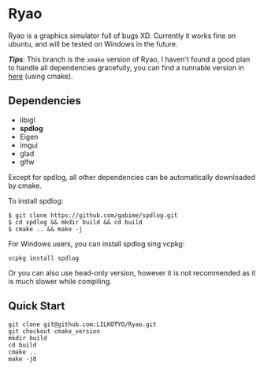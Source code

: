 # Ryao
Ryao is a graphics simulator full of bugs XD. Currently it works fine on ubuntu, and will be tested on Windows in the future.

***Tips***: This branch is the `xmake` version of Ryao, I haven't found a good plan to handle all dependencies gracefully, you can find a runnable version in [here](https://github.com/LILKOTYO/Ryao/tree/cmake_version) (using cmake).
## Dependencies
- libigl
- **spdlog**
- Eigen
- imgui
- glad
- glfw

Except for spdlog, all other dependencies can be automatically downloaded by cmake.

To install spdlog:
```
$ git clone https://github.com/gabime/spdlog.git
$ cd spdlog && mkdir build && cd build
$ cmake .. && make -j
```

For Windows users, you can install spdlog sing vcpkg:
```
vcpkg install spdlog
```
Or you can also use head-only version, however it is not recommended as it is much slower while compiling.
## Quick Start
```
git clone git@github.com:LILKOTYO/Ryao.git
git checkout cmake_version
mkdir build
cd build
cmake ..
make -j8
```